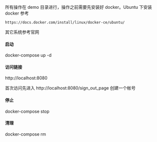 所有操作在 demo 目录进行，操作之前需要先安装好 docker。Ubuntu 下安装 docker 参考
```
https://docs.docker.com/install/linux/docker-ce/ubuntu/
```
其它系统参考官网

#### 启动
docker-compose up -d

#### 访问链接
http://localhost:8080

首次访问先进入
http://localhost:8080/sign_out_page
创建一个帐号

#### 停止
docker-compose stop

#### 清理
docker-compose rm
